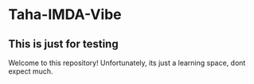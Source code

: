 # Taha-IMDA-Vibe
## This is just for testing
Welcome to this repository! Unfortunately, its just a learning space, dont expect much.